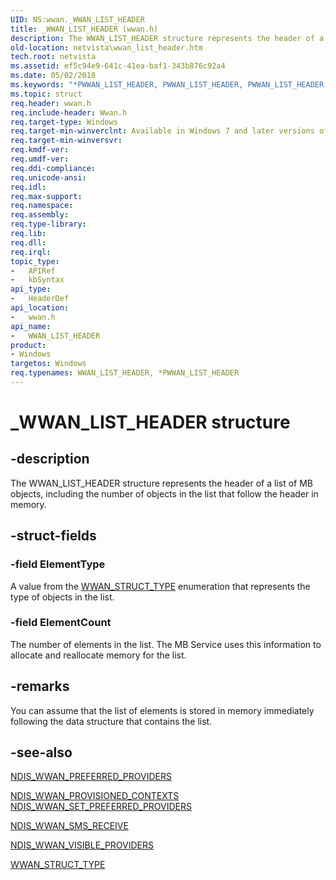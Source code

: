 ```yaml
---
UID: NS:wwan._WWAN_LIST_HEADER
title: _WWAN_LIST_HEADER (wwan.h)
description: The WWAN_LIST_HEADER structure represents the header of a list of MB objects, including the number of objects in the list that follow the header in memory.
old-location: netvista\wwan_list_header.htm
tech.root: netvista
ms.assetid: ef5c94e9-641c-41ea-baf1-343b876c92a4
ms.date: 05/02/2018
ms.keywords: "*PWWAN_LIST_HEADER, PWWAN_LIST_HEADER, PWWAN_LIST_HEADER structure pointer [Network Drivers Starting with Windows Vista], WWAN_LIST_HEADER, WWAN_LIST_HEADER structure [Network Drivers Starting with Windows Vista], WwanRef_78070f1a-5913-41b6-9be2-0b26c19dd149.xml, _WWAN_LIST_HEADER, netvista.wwan_list_header, wwan/PWWAN_LIST_HEADER, wwan/WWAN_LIST_HEADER"
ms.topic: struct
req.header: wwan.h
req.include-header: Wwan.h
req.target-type: Windows
req.target-min-winverclnt: Available in Windows 7 and later versions of Windows.
req.target-min-winversvr: 
req.kmdf-ver: 
req.umdf-ver: 
req.ddi-compliance: 
req.unicode-ansi: 
req.idl: 
req.max-support: 
req.namespace: 
req.assembly: 
req.type-library: 
req.lib: 
req.dll: 
req.irql: 
topic_type:
-	APIRef
-	kbSyntax
api_type:
-	HeaderDef
api_location:
-	wwan.h
api_name:
-	WWAN_LIST_HEADER
product:
- Windows
targetos: Windows
req.typenames: WWAN_LIST_HEADER, *PWWAN_LIST_HEADER
---
```


# _WWAN_LIST_HEADER structure


## -description


The WWAN_LIST_HEADER structure represents the header of a list of MB objects, including the number of
  objects in the list that follow the header in memory.


## -struct-fields




### -field ElementType

A value from the 
     <a href="https://msdn.microsoft.com/library/windows/hardware/ff571254">WWAN_STRUCT_TYPE</a> enumeration that represents
     the type of objects in the list.


### -field ElementCount

The number of elements in the list. The MB Service uses this information to allocate and
     reallocate memory for the list.


## -remarks



You can assume that the list of elements is stored in memory immediately following the data structure
    that contains the list.




## -see-also




<a href="https://msdn.microsoft.com/library/windows/hardware/ff567913">NDIS_WWAN_PREFERRED_PROVIDERS</a>



<a href="https://msdn.microsoft.com/ee4ba781-9adf-4eb0-8c3d-b11aac86c943">
   NDIS_WWAN_PROVISIONED_CONTEXTS</a>



<a href="https://msdn.microsoft.com/6741d440-0e17-4b2d-a642-0335d1f936cf">
   NDIS_WWAN_SET_PREFERRED_PROVIDERS</a>



<a href="https://msdn.microsoft.com/library/windows/hardware/ff567942">NDIS_WWAN_SMS_RECEIVE</a>



<a href="https://msdn.microsoft.com/library/windows/hardware/ff567948">NDIS_WWAN_VISIBLE_PROVIDERS</a>



<a href="https://msdn.microsoft.com/library/windows/hardware/ff571254">WWAN_STRUCT_TYPE</a>
 

 

